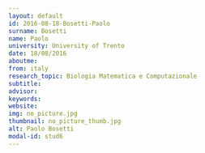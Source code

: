 ```yaml
---
layout: default 
id: 2016-08-18-Bosetti-Paolo
surname: Bosetti
name: Paolo
university: University of Trento
date: 18/08/2016
aboutme: 
from: italy
research_topic: Biologia Matematica e Computazionale
subtitle: 
advisor: 
keywords: 
website: 
img: no_picture.jpg
thumbnail: no_picture_thumb.jpg
alt: Paolo Bosetti
modal-id: stud6
---
```

